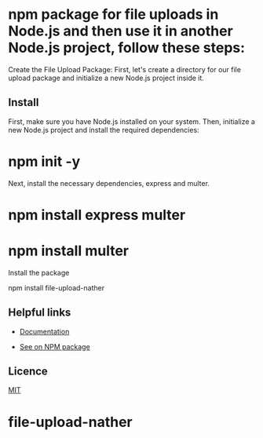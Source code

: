 # npm package for file uploads in Node.js and then use it in another Node.js project, follow these steps:

Create the File Upload Package:
First, let's create a directory for our file upload package and initialize a new Node.js project inside it.

## Install

First, make sure you have Node.js installed on your system. Then, initialize a new Node.js project and install the required dependencies:

# npm init -y


Next, install the necessary dependencies, express and multer.

# npm install express multer

# npm install multer

Install the package

npm install file-upload-nather


## Helpful links
- [Documentation](https://github.com/nathetranslations/file-upload-nather.git)

- [See on NPM package](https://www.npmjs.com/package/file-upload-nather)

## Licence
[MIT](./LICENSE)
# file-upload-nather
